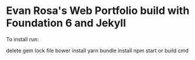 # Evan Rosa's Web Portfolio build with Foundation 6 and Jekyll

To install run:

delete gem lock file
bower install 
yarn 
bundle install
npm start or build cmd




